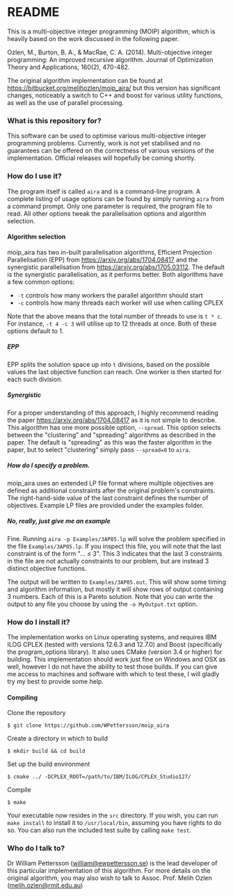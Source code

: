 # README #

This is a multi-objective integer programming (MOIP) algorithm, which is heavily based on the work discussed in the following paper.

Ozlen, M., Burton, B. A., & MacRae, C. A. (2014). Multi-objective integer programming: An improved recursive algorithm. Journal of Optimization Theory and Applications, 160(2), 470-482.

The original algorithm implementation can be found at https://bitbucket.org/melihozlen/moip_aira/ but this version has significant changes, noticeably a switch to C++ and boost for various utility functions, as well as the use of parallel processing.

### What is this repository for? ###

This software can be used to optimise various multi-objective integer programming problems. Currently, work is not yet stabilised and no guarantees can be offered on the correctness of various versions of the implementation. Official releases will hopefully be coming shortly.

### How do I use it?

The program itself is called `aira` and is a command-line program. A complete listing of usage options can be found by simply running `aira` from a command prompt. Only one parameter is required, the program file to read. All other options tweak the parallelisation options and algorithm selection.

#### Algorithm selection

moip_aira has two in-built parallelisation algorithms, Efficient Projection Parallelisation (EPP) from https://arxiv.org/abs/1704.08417 and the synergistic parallelisation from https://arxiv.org/abs/1705.03112. The default is the synergistic parallelisation, as it performs better. Both algorithms have a few common options:

* `-t` controls how many workers the parallel algorithm should start
* `-c` controls how many threads each worker will use when calling CPLEX

Note that the above means that the total number of threads to use is `t * c`. For instance, `-t 4 -c 3` will utilise up to 12 threads at once. Both of these options default to 1.

##### EPP

EPP splits the solution space up into `t` divisions, based on the possible values the last objective function can reach. One worker is then started for each such division.

##### Synergistic

For a proper understanding of this approach, I highly recommend reading the paper https://arxiv.org/abs/1704.08417 as it is not simple to describe. This algorithm has one more possible option, `--spread`. This option selects between the "clustering" and "spreading" algorithms as described in the paper. The default is "spreading" as this was the faster algorithm in the paper, but to select "clustering" simply pass `--spread=0` to `aira`.

##### How do I specify a problem.

moip_aira uses an extended LP file format where multiple objectives are defined as additional constraints after the original problem's constraints. The right-hand-side value of the last constraint defines the number of objectives. Example LP files are provided under the examples folder.

##### No, really, just give me an example

Fine. Running `aira -p Examples/3AP05.lp` will solve the problem specified in the file `Examples/3AP05.lp`. If you inspect this file, you will note that the last constraint is of the form "... ≤ 3". This 3 indicates that the last 3 constraints in the file are not actually constraints to our problem, but are instead 3 distinct objective functions.

The output will be written to `Examples/3AP05.out`. This will show some timing and algorithm information, but mostly it will show rows of output containing 3 numbers. Each of this is a Pareto solution. Note that you can write the output to any file you choose by using the `-o MyOutput.txt` option.

### How do I install it?

The implementation works on Linux operating systems, and requires IBM ILOG CPLEX (tested with versions 12.6.3 and 12.7.0) and Boost (specifically the program_options library). It also uses CMake (version 3.4 or higher) for building.
This implementation should work just fine on Windows and OSX as well, however I do not have the ability to test those builds. If you can give me access to machines and software with which to test these, I will gladly try my best to provide some help.

#### Compiling

Clone the repository

    $ git clone https://github.com/WPettersson/moip_aira
    
Create a directory in which to build

    $ mkdir build && cd build
    
Set up the build environment

    $ cmake ../ -DCPLEX_ROOT=/path/to/IBM/ILOG/CPLEX_Studio127/
    
Compile

    $ make

Your executable now resides in the `src` directory. If you wish, you can run `make install` to install it to `/usr/local/bin`, assuming you have rights to do so. You can also run the included test suite by calling `make test`.


### Who do I talk to? ###

Dr William Pettersson (william@ewpettersson.se) is the lead developer of this particular implementation of this algorithm. For more details on the original algorithm, you may also wish to talk to Assoc. Prof. Melih Ozlen (melih.ozlen@rmit.edu.au)

